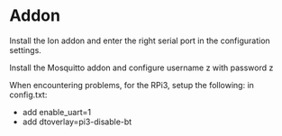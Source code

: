 # Addon

Install the Ion addon and enter the right serial port in the configuration settings.

Install the Mosquitto addon and configure username z with password z

When encountering problems, for the RPi3, setup the following:
in config.txt: 
- add enable_uart=1
- add dtoverlay=pi3-disable-bt
